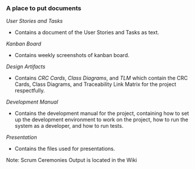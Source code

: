 ### A place to put documents

_User Stories and Tasks_
* Contains a document of the User Stories and Tasks as text.

_Kanban Board_
* Contains weekly screenshots of kanban board.

_Design Artifacts_
* Contains _CRC Cards_, _Class Diagrams_, and _TLM_ which contain the CRC Cards, Class Diagrams, and Traceability Link Matrix for the project respectfully.

_Development Manual_
* Contains the development manual for the project, containing how to set up the development environment to work on the project, how to run the system as a developer, and how to run tests.

_Presentation_
* Contains the files used for presentations.

Note: Scrum Ceremonies Output is located in the Wiki
